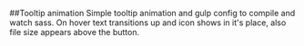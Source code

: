 ##Tooltip animation
Simple tooltip animation and gulp config to compile and watch sass.
On hover text transitions up and icon shows in it's place, also file size appears above the button.
